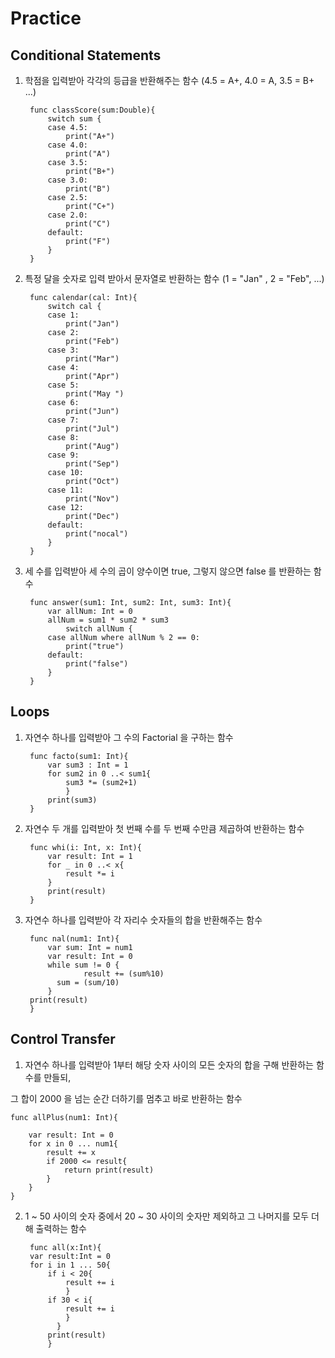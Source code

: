 # Practice

## Conditional Statements

1) 학점을 입력받아 각각의 등급을 반환해주는 함수 (4.5 = A+, 4.0 = A, 3.5 = B+ ...)


		func classScore(sum:Double){
		    switch sum {
		    case 4.5:
		        print("A+")
		    case 4.0:
		        print("A")
		    case 3.5:
		        print("B+")
		    case 3.0:
		        print("B")
		    case 2.5:
		        print("C+")
		    case 2.0:
		        print("C")
		    default:
		        print("F")
		    }
		}


2) 특정 달을 숫자로 입력 받아서 문자열로 반환하는 함수 (1 = "Jan" , 2 = "Feb", ...)

		func calendar(cal: Int){
		    switch cal {
		    case 1:
		        print("Jan")
		    case 2:
		        print("Feb")
		    case 3:
		        print("Mar")
		    case 4:
		        print("Apr")
		    case 5:
		        print("May ")
		    case 6:
		        print("Jun")
		    case 7:
		        print("Jul")
		    case 8:
		        print("Aug")
		    case 9:
		        print("Sep")
		    case 10:
		        print("Oct")
		    case 11:
		        print("Nov")
		    case 12:
		        print("Dec")
		    default:
		        print("nocal")
		    }
		}

3) 세 수를 입력받아 세 수의 곱이 양수이면 true, 그렇지 않으면 false 를 반환하는 함수

		func answer(sum1: Int, sum2: Int, sum3: Int){
		    var allNum: Int = 0
		    allNum = sum1 * sum2 * sum3
		    	switch allNum {
		    case allNum where allNum % 2 == 0:
		        print("true")
		    default:
		        print("false")
		    }
		}

## Loops

1) 자연수 하나를 입력받아 그 수의 Factorial 을 구하는 함수

		func facto(sum1: Int){
		    var sum3 : Int = 1
		    for sum2 in 0 ..< sum1{
		        sum3 *= (sum2+1)
		        }
		    print(sum3)
		}



2) 자연수 두 개를 입력받아 첫 번째 수를 두 번째 수만큼 제곱하여 반환하는 함수

		func whi(i: Int, x: Int){
		    var result: Int = 1
		    for _ in 0 ..< x{
		        result *= i
		    }
		    print(result)
		}



3) 자연수 하나를 입력받아 각 자리수 숫자들의 합을 반환해주는 함수

		func nal(num1: Int){
		    var sum: Int = num1
		    var result: Int = 0 
		    while sum != 0 {
		            result += (sum%10)
		      sum = (sum/10)
			}
		print(result) 
		}



## Control Transfer

1) 자연수 하나를 입력받아 1부터 해당 숫자 사이의 모든 숫자의 합을 구해 반환하는 함수를 만들되,

  그 합이 2000 을 넘는 순간 더하기를 멈추고 바로 반환하는 함수

	func allPlus(num1: Int){
	
	    var result: Int = 0
	    for x in 0 ... num1{
	        result += x
	        if 2000 <= result{
	            return print(result)
	        }
	    }
	}



2) 1 ~ 50 사이의 숫자 중에서 20 ~ 30 사이의 숫자만 제외하고 그 나머지를 모두 더해 출력하는 함수

		func all(x:Int){
		var result:Int = 0
		for i in 1 ... 50{   
		    if i < 20{
		        result += i
		        }
		    if 30 < i{
		        result += i
		        }
		      }
		    print(result)
		    }
